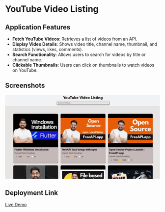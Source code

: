 # YouTube Video Listing

## Application Features
- **Fetch YouTube Videos**: Retrieves a list of videos from an API.
- **Display Video Details**: Shows video title, channel name, thumbnail, and statistics (views, likes, comments).
- **Search Functionality**: Allows users to search for videos by title or channel name.
- **Clickable Thumbnails**: Users can click on thumbnails to watch videos on YouTube.

## Screenshots
![Screenshot](./Images/screenshot.png)

## Deployment Link
[Live Demo](https://youtube-video-listings.netlify.app/)